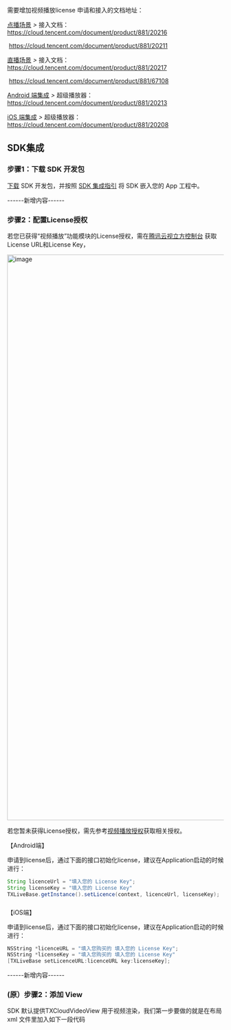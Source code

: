 需要增加视频播放license 申请和接入的文档地址：

[点播场景](https://cloud.tencent.com/document/product/881/67112) *>* 接入文档： https://cloud.tencent.com/document/product/881/20216

​							          https://cloud.tencent.com/document/product/881/20211

[直播场景](https://cloud.tencent.com/document/product/881/67110) *>* 接入文档： https://cloud.tencent.com/document/product/881/20217

​                                         https://cloud.tencent.com/document/product/881/67108

 [Android 端集成](https://cloud.tencent.com/document/product/881/20200) *>* 超级播放器： https://cloud.tencent.com/document/product/881/20213

 [iOS 端集成](https://cloud.tencent.com/document/product/881/20199) *>* 超级播放器：https://cloud.tencent.com/document/product/881/20208





## SDK集成

### 步骤1：下载 SDK 开发包

[下载](https://vcube.cloud.tencent.com/home.html) SDK 开发包，并按照 [SDK 集成指引](https://cloud.tencent.com/document/product/1449/56987) 将 SDK 嵌入您的 App 工程中。

------新增内容------


### 步骤2：配置License授权

若您已获得“视频播放”功能模块的License授权，需在[腾讯云视立方控制台](https://console.cloud.tencent.com/vcube) 获取License URL和License Key，

<img width="1317" alt="image" src="https://user-images.githubusercontent.com/88317062/169646279-929248e3-8ded-4b9e-8b04-2b6e462054a0.png">

若您暂未获得License授权，需先参考[视频播放授权]()获取相关授权。

【Android端】

申请到license后，通过下面的接口初始化license，建议在Application启动的时候进行：

```java
String licenceUrl = "填入您的 License Key";
String licenseKey = "填入您的 License Key"
TXLiveBase.getInstance().setLicence(context, licenceUrl, licenseKey);
```

### 

【iOS端】

申请到license后，通过下面的接口初始化license，建议在Application启动的时候进行：

```objective-c
NSString *licenceURL = "填入您购买的 填入您的 License Key";
NSString *licenseKey = "填入您购买的 填入您的 License Key"
[TXLiveBase setLicenceURL:licenceURL key:licenseKey];
```

------新增内容------

### (原）步骤2：添加 View

SDK 默认提供TXCloudVideoView 用于视频渲染，我们第一步要做的就是在布局 xml 文件里加入如下一段代码

